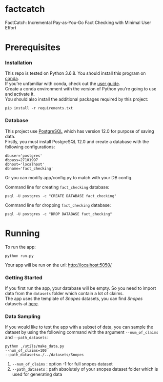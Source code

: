 
# factcatch
FactCatch: Incremental Pay-as-You-Go Fact Checking with Minimal User Effort

# Prerequisites
### Installation
This repo is tested on Python 3.6.8.
You should install this program on [conda](https://docs.conda.io/projects/conda/en/latest/index.html).<br>
If you're unfamiliar with conda, check out the [user guide](https://docs.conda.io/projects/conda/en/latest/user-guide/index.html). <br>
Create a conda environment with the version of Python you're going to use and activate it. <br>
You should also install the additional packages required by this project:

```
pip install -r requirements.txt
```
### Database
This project use [PostgreSQL](https://www.postgresql.org/) which has version 12.0 for purpose of saving data.  
Firstly, you must install PostgreSQL 12.0 and create a database with the following configurations:
```
dbuser='postgres'
dbpass=27101997
dbhost='localhost'
dbname='fact_checking'
``` 
Or you can modify app/config.py to match with your DB config.

Command line for creating `fact_checking` database:
```
psql -U postgres -c "CREATE DATABASE fact_checking" 
```
Command line for dropping `fact_checking` database:
```
psql -U postgres -c "DROP DATABASE fact_checking"
```

# Running
To run the app:<br>
```
python run.py
```
Your app will be run on the url: <!-- markdownlint-capture --> [http://localhost:5050/](http://localhost:5050/)
### Getting Started
If you first run the app, your database will be empty. So you need to import data from the `datasets` folder which contain a lot of claims. <br>
The app uses the template of *Snopes* datasets, you can find *Snopes* datasets at [here](http://resources.mpi-inf.mpg.de/impact/web_credibility_analysis/Snopes.tar.gz).

### Data Sampling
If you would like to test the app with a subset of data, you can sample the dataset by using the following command with the argument `--num_of_claims` and `--path_datasets`: 
```
python ./utils/make_data.py 
--num_of_claims=100  
--path_datasets=./../datasets/Snopes
```
1. `--num_of_claims` : option -1 for full snopes dataset
2. `--path_datasets` : path absolutely of your snopes dataset folder which is used for generating data


